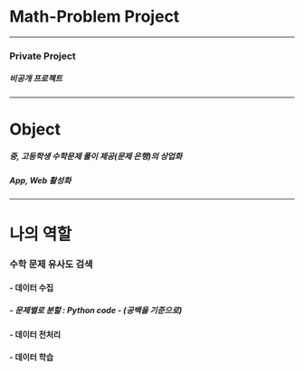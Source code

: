 # Math-Problem Project
----------
### Private Project
##### 비공개 프로젝트
----------
# Object
##### 중, 고등학생 수학문제 풀이 제공(문제 은행)의 상업화
##### App, Web 활성화
----------
# 나의 역할
### 수학 문제 유사도 검색
#### - 데이터 수집
##### - 문제별로 분할 : Python code - (공백을 기준으로)
#### - 데이터 전처리
#### - 데이터 학습
